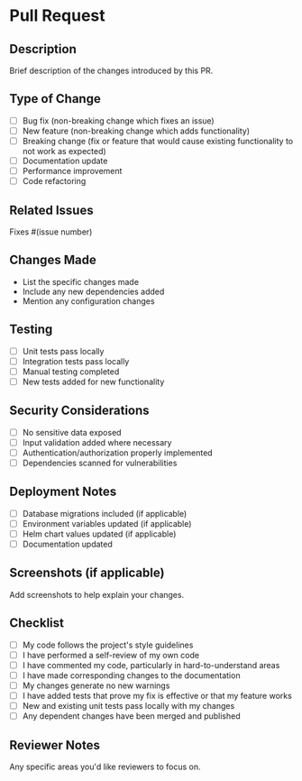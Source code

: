 # Pull Request

## Description
Brief description of the changes introduced by this PR.

## Type of Change
- [ ] Bug fix (non-breaking change which fixes an issue)
- [ ] New feature (non-breaking change which adds functionality)
- [ ] Breaking change (fix or feature that would cause existing functionality to not work as expected)
- [ ] Documentation update
- [ ] Performance improvement
- [ ] Code refactoring

## Related Issues
Fixes #(issue number)

## Changes Made
- List the specific changes made
- Include any new dependencies added
- Mention any configuration changes

## Testing
- [ ] Unit tests pass locally
- [ ] Integration tests pass locally
- [ ] Manual testing completed
- [ ] New tests added for new functionality

## Security Considerations
- [ ] No sensitive data exposed
- [ ] Input validation added where necessary
- [ ] Authentication/authorization properly implemented
- [ ] Dependencies scanned for vulnerabilities

## Deployment Notes
- [ ] Database migrations included (if applicable)
- [ ] Environment variables updated (if applicable)
- [ ] Helm chart values updated (if applicable)
- [ ] Documentation updated

## Screenshots (if applicable)
Add screenshots to help explain your changes.

## Checklist
- [ ] My code follows the project's style guidelines
- [ ] I have performed a self-review of my own code
- [ ] I have commented my code, particularly in hard-to-understand areas
- [ ] I have made corresponding changes to the documentation
- [ ] My changes generate no new warnings
- [ ] I have added tests that prove my fix is effective or that my feature works
- [ ] New and existing unit tests pass locally with my changes
- [ ] Any dependent changes have been merged and published

## Reviewer Notes
Any specific areas you'd like reviewers to focus on.
